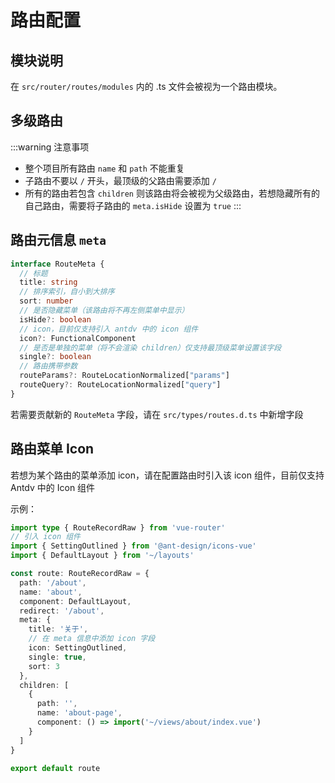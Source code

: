 # 路由配置

## 模块说明

在 `src/router/routes/modules` 内的 .ts 文件会被视为一个路由模块。

## 多级路由

:::warning 注意事项
- 整个项目所有路由 `name` 和 `path` 不能重复
- 子路由不要以 `/` 开头，最顶级的父路由需要添加 `/`
- 所有的路由若包含 `children` 则该路由将会被视为父级路由，若想隐藏所有的自己路由，需要将子路由的 `meta.isHide` 设置为 `true`
:::

## 路由元信息 `meta`

```ts
interface RouteMeta {
  // 标题
  title: string
  // 排序索引，自小到大排序
  sort: number
  // 是否隐藏菜单（该路由将不再左侧菜单中显示）
  isHide?: boolean
  // icon，目前仅支持引入 antdv 中的 icon 组件
  icon?: FunctionalComponent
  // 是否是单独的菜单（将不会渲染 children）仅支持最顶级菜单设置该字段
  single?: boolean
  // 路由携带参数
  routeParams?: RouteLocationNormalized["params"]
  routeQuery?: RouteLocationNormalized["query"]
}
```

若需要贡献新的 `RouteMeta` 字段，请在 `src/types/routes.d.ts` 中新增字段

## 路由菜单 Icon

若想为某个路由的菜单添加 icon，请在配置路由时引入该 icon 组件，目前仅支持 Antdv 中的 Icon 组件

示例：

```ts
import type { RouteRecordRaw } from 'vue-router'
// 引入 icon 组件
import { SettingOutlined } from '@ant-design/icons-vue'
import { DefaultLayout } from '~/layouts'

const route: RouteRecordRaw = {
  path: '/about',
  name: 'about',
  component: DefaultLayout,
  redirect: '/about',
  meta: {
    title: '关于',
    // 在 meta 信息中添加 icon 字段
    icon: SettingOutlined,
    single: true,
    sort: 3
  },
  children: [
    {
      path: '',
      name: 'about-page',
      component: () => import('~/views/about/index.vue')
    }
  ]
}

export default route
```